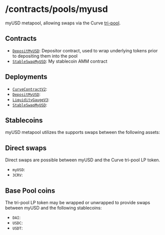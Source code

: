 # /contracts/pools/myusd

myUSD metapool, allowing swaps via the Curve [tri-pool](../3pool).

## Contracts

- [`DepositMyUSD`](DepositMyUSD.vy): Depositor contract, used to wrap underlying tokens prior to depositing them into the pool
- [`StableSwapMyUSD`](StableSwapMyUSD.vy): My stablecoin AMM contract

## Deployments

- [`CurveContractV2`](../../tokens/CurveTokenV2.vy): [](https://rinkeby.etherscan.io/address/)
- [`DepositMyUSD`](DepositMyUSD.vy): [](https://rinkeby.etherscan.io/address/)
- [`LiquidityGaugeV3`](../../gauges/LiquidityGaugeV3.vy): [](https://rinkeby.etherscan.io/address/)
- [`StableSwapMyUSD`](StableSwapMyUSD.vy): [](https://rinkeby.etherscan.io/address/)

## Stablecoins

myUSD metapool utilizes the supports swaps between the following assets:

## Direct swaps

Direct swaps are possible between myUSD and the Curve tri-pool LP token.

- `myUSD`: [](https://rinkeby.etherscan.io/address/)
- `3CRV`: [](https://rinkeby.etherscan.io/address/)

## Base Pool coins

The tri-pool LP token may be wrapped or unwrapped to provide swaps between myUSD and the following stablecoins:

- `DAI`: [](https://rinkeby.etherscan.io/address/)
- `USDC`: [](https://rinkeby.etherscan.io/address/)
- `USDT`: [](https://rinkeby.etherscan.io/address/)
